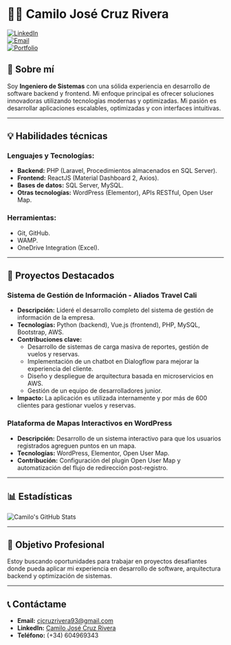 # 👨‍💻 Camilo José Cruz Rivera

[![LinkedIn](https://img.shields.io/badge/LinkedIn-Connect-blue?style=flat-square&logo=linkedin)](https://www.linkedin.com/in/camilocruz-dev)  
[![Email](https://img.shields.io/badge/Email-cjcruzrivera93@gmail.com-red?style=flat-square&logo=gmail)](mailto:cjcruzrivera93@gmail.com)  
[![Portfolio](https://img.shields.io/badge/GitHub-Portfolio-black?style=flat-square&logo=github)](https://github.com/cjcruzrivera)

## 🚀 Sobre mí
Soy **Ingeniero de Sistemas** con una sólida experiencia en desarrollo de software backend y frontend. Mi enfoque principal es ofrecer soluciones innovadoras utilizando tecnologías modernas y optimizadas. Mi pasión es desarrollar aplicaciones escalables, optimizadas y con interfaces intuitivas.

---

## 💡 Habilidades técnicas

### Lenguajes y Tecnologías:
- **Backend:** PHP (Laravel, Procedimientos almacenados en SQL Server).
- **Frontend:** ReactJS (Material Dashboard 2, Axios).
- **Bases de datos:** SQL Server, MySQL.
- **Otras tecnologías:** WordPress (Elementor), APIs RESTful, Open User Map.

### Herramientas:
- Git, GitHub.
- WAMP.
- OneDrive Integration (Excel).

---

## 📌 Proyectos Destacados

### Sistema de Gestión de Información - Aliados Travel Cali
- **Descripción:** Lideré el desarrollo completo del sistema de gestión de información de la empresa.
- **Tecnologías:** Python (backend), Vue.js (frontend), PHP, MySQL, Bootstrap, AWS.
- **Contribuciones clave:**
  - Desarrollo de sistemas de carga masiva de reportes, gestión de vuelos y reservas.
  - Implementación de un chatbot en Dialogflow para mejorar la experiencia del cliente.
  - Diseño y despliegue de arquitectura basada en microservicios en AWS.
  - Gestión de un equipo de desarrolladores junior.
- **Impacto:** La aplicación es utilizada internamente y por más de 600 clientes para gestionar vuelos y reservas.

### Plataforma de Mapas Interactivos en WordPress
- **Descripción:** Desarrollo de un sistema interactivo para que los usuarios registrados agreguen puntos en un mapa.
- **Tecnologías:** WordPress, Elementor, Open User Map.
- **Contribución:** Configuración del plugin Open User Map y automatización del flujo de redirección post-registro.

---

## 📊 Estadísticas

![Camilo's GitHub Stats](https://github-readme-stats.vercel.app/api?username=cjcruzrivera&show_icons=true&theme=radical)

---

## 🎯 Objetivo Profesional
Estoy buscando oportunidades para trabajar en proyectos desafiantes donde pueda aplicar mi experiencia en desarrollo de software, arquitectura backend y optimización de sistemas.

---

## 📞 Contáctame
- **Email:** [cjcruzrivera93@gmail.com](mailto:cjcruzrivera93@gmail.com)  
- **LinkedIn:** [Camilo José Cruz Rivera](https://www.linkedin.com/in/camilocruz-dev)  
- **Teléfono:** (+34) 604969343

